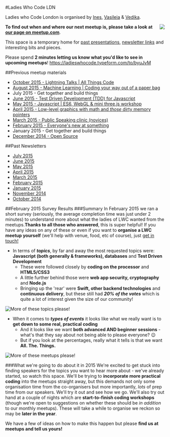 #Ladies Who Code LDN

Ladies who Code London is organised by [Ines](https://twitter.com/iteles), [Vasileia](https://twitter.com/supervasi) & [Vedika](https://twitter.com/vedikad).

<img align="right" src="https://cloud.githubusercontent.com/assets/4185328/6340184/e5684e6c-bbb4-11e4-887f-912051d1e62d.png"/>**To find out when and where our next meetup is, please take a look at [our page on meetup.com](http://www.meetup.com/Ladies-Who-Code-UK/)**.

This space is a temporary home for [past presentations](#previous-meetup-materials), [newsletter links](#past-newsletters) and interesting bits and pieces.

Please spend **2 minutes letting us know what you'd like to see in upcoming meetups**! https://ladieswhocode.typeform.com/to/byuJvM

##Previous meetup materials
+ [October 2015 - Lightning Talks | All Things Code](/meetups/2015-october)
+ [August 2015 - Machine Learning | Coding your way out of a paper bag](/meetups/2015-august)
+ July 2015 - Get together and build things
+ [June 2015 - Test Driven Development (TDD) for Javascript](/meetups/2015-june)
+ [May 2015 - Javascript | ES6, WebGL & mini three.js workshop](/meetups/2015-may)
+ [April 2015 - Low-level graphics with math and *those* dirty memory pointers](/meetups/2015-april)
+ [March 2015 - Public Speaking clinic (novices)](/meetups/2015-march)
+ [February 2015 - Everyone's new at something](/meetups/2015-february)
+ January 2015 - Get together and build things
+ [December 2014 - Open Source](/meetups/2014-december)


##Past Newsletters
+ [July 2015](http://eepurl.com/btLKsX)
+ [June 2015](http://eepurl.com/bnJ3gL)
+ [May 2015](http://eepurl.com/bjH4Sb)
+ [April 2015](http://eepurl.com/bgH0u1)
+ [March 2015](http://eepurl.com/beZvcH)
+ [February 2015](eepurl.com/bephI5)
+ [January 2015](http://us8.campaign-archive1.com/?u=939690219063ec4c1d09ae5a4&id=09785dd668&e)
+ [November 2014](bit.ly/1wJgoSM)
+ [October 2014](http://us8.campaign-archive1.com/?u=939690219063ec4c1d09ae5a4&id=4eea554a13)

##February 2015 Survey Results
###Summary
In February 2015 we ran a short survey (seriously, the average completion time was just under 2 minutes) to understand more about what the ladies of LWC wanted from the meetups.**Thanks to all those who answered**, this is super helpful!
If you have any ideas on any of these or even if you want to **organise a LWC meetup yourself** (we'll help with venue, food, etc of course), just [get in touch!](mailto:ladieswhocodeLDN@gmail.com)

* In terms of _**topics**_, by far and away the most requested topics were: **Javascript (both generally & frameworks), databases** and **Test Driven Development**
  * These were followed closely by **coding on the processor** and **HTML5/CSS3**
  * A little further behind those were **web app security, cryptography** and **Node.js**
  * Bringing up the 'rear' were **Swift, other backend technologies** and **continuous delivery**, but these still had _**20% of the votes**_ which is quite a lot of interest given the size of our community!

![More of these topics please!](https://cloud.githubusercontent.com/assets/4185328/6547451/77615668-c5d0-11e4-8085-f2c327aee213.png)

* When it comes to _**types of events**_ it looks like what we really want is to **get down to some real, practical coding**
  * And it looks like we want **both advanced AND beginner sessions** - what's that they say about not being able to please everyone? :wink:
  * But if you look at the percentages, really what it tells is that we want **All. The. Things.**


![More of these meetups please!](https://cloud.githubusercontent.com/assets/4185328/6547450/76582d82-c5d0-11e4-831f-367a526ad731.png)

###What we're going to do about it in 2015
We're excited to get stuck into finding speakers for the topics you want to hear more about - we've already started, so watch this space.
We'll be trying to **incorporate more practical coding** into the meetups straight away, but this demands not only some organisation time from the co-organisers but more importantly, _lots_ of prep time from our speakers. We'll try it out and see how we go.
We'll also try out hand at a couple of nights which are **start-to-finish coding workshops** (though we're open to suggestions on whether these should be _in addition_ to our monthly meetups). These will take a while to organise we reckon so may be **later in the year**.

We have a few of ideas on how to make this happen but please **find us at meetups and tell us yours!**
